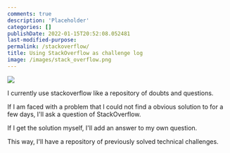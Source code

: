 ```yaml
---
comments: true
description: 'Placeholder' 
categories: []
publishDate: 2022-01-15T20:52:08.052481
last-modified-purpose:
permalink: /stackoverflow/
title: Using StackOverflow as challenge log
image: /images/stack_overflow.png
---
```

![](/images/stack_overflow.png)

I currently use stackoverflow like a repository of doubts and questions.

If I am faced with a problem that I could not find a obvious solution to for a few days, I'll ask a question of StackOverflow.

If I get the solution myself, I'll add an answer to my own question.

This way, I'll have a repository of previously solved technical challenges.